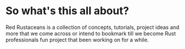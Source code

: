 # So what's this all about?

Red Rustaceans is a collection of concepts, tutorials, project ideas and more that we come across or intend to bookmark till we become Rust professionals
fun project that been working on for a while.
